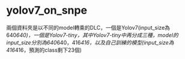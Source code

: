 # yolov7_on_snpe

兩個資料夾是以不同的model轉乘的DLC，一個是Yolov7(input_size為640*640)，一個是Yolov7-tiny，其中Yolov7-tiny中再分成三種，model的input_size分別為640*640，416*416，以及自己訓練的模型(input_size為416*416，預測的class剩下23個)
